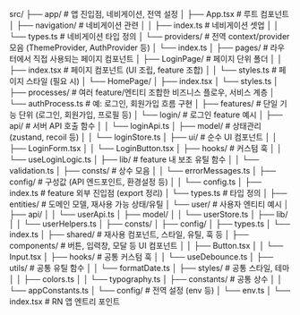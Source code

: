 src/
├── app/ # 앱 진입점, 네비게이션, 전역 설정
│ ├── App.tsx # 루트 컴포넌트
│ ├── navigation/ # 네비게이션 관련
│ │ ├── index.ts # 네비게이션 셋업
│ │ └── types.ts # 네비게이션 타입 정의
│ └── providers/ # 전역 context/provider 모음 (ThemeProvider, AuthProvider 등)
│ └── index.ts
│
├── pages/ # 라우터에서 직접 사용되는 페이지 컴포넌트
│ ├── LoginPage/ # 페이지 단위 폴더
│ │ ├── index.tsx # 페이지 컴포넌트 (UI 조립, feature 조합)
│ │ └── styles.ts # 페이지 스타일 (필요 시)
│ └── HomePage/
│ ├── index.tsx
│ └── styles.ts
│
├── processes/ # 여러 feature/엔티티 조합한 비즈니스 플로우, 서비스 계층
│ └── authProcess.ts # 예: 로그인, 회원가입 흐름 구현
│
├── features/ # 단일 기능 단위 (로그인, 회원가입, 프로필 등)
│ └── login/ # 로그인 feature 예시
│ ├── api/ # 서버 API 호출 함수
│ │ └── loginApi.ts
│ ├── model/ # 상태관리 (zustand, recoil 등)
│ │ └── loginStore.ts
│ ├── ui/ # 순수 UI 컴포넌트
│ │ ├── LoginForm.tsx
│ │ └── LoginButton.tsx
│ ├── hooks/ # 커스텀 훅
│ │ └── useLoginLogic.ts
│ ├── lib/ # feature 내 보조 유틸 함수
│ │ └── validation.ts
│ ├── consts/ # 상수 모음
│ │ └── errorMessages.ts
│ ├── config/ # 구성값 (API 엔드포인트, 환경설정 등)
│ │ └── config.ts
│ ├── index.ts # feature 외부 진입점 (export 정리)
│ └── types.ts # 타입 정의
│
├── entities/ # 도메인 모델, 재사용 가능 상태/유틸
│ └── user/ # 사용자 엔티티 예시
│ ├── api/
│ │ └── userApi.ts
│ ├── model/
│ │ └── userStore.ts
│ ├── lib/
│ │ └── userHelpers.ts
│ ├── consts/
│ ├── config/
│ ├── types.ts
│ └── index.ts
│
├── shared/ # 재사용 컴포넌트, 스타일, 유틸, 훅 등
│ ├── components/ # 버튼, 입력창, 모달 등 UI 컴포넌트
│ │ ├── Button.tsx
│ │ └── Input.tsx
│ ├── hooks/ # 공통 커스텀 훅
│ │ └── useDebounce.ts
│ ├── utils/ # 공통 유틸 함수
│ │ └── formatDate.ts
│ ├── styles/ # 공통 스타일, 테마
│ │ ├── colors.ts
│ │ └── typography.ts
│ ├── constants/ # 공통 상수
│ │ └── appConstants.ts
│ └── config/ # 전역 설정 (env 등)
│ └── env.ts
│
└── index.tsx # RN 앱 엔트리 포인트
